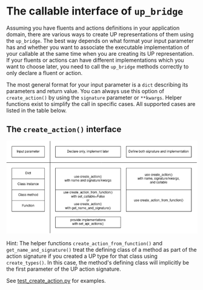   The callable interface of `up_bridge`
=========================================

Assuming you have fluents and actions definitions in your application domain,
there are various ways to create UP representations of them using the `up_bridge`.
The best way depends on what format your input parameter has and whether you want
to associate the executable implementation of your callable at the same time
when you are creating its UP representation. If your fluents or actions can have
different implementations which you want to choose later, you need to call
the `up_bridge` methods correctly to only declare a fluent or action.

The most general format for your input parameter is a `dict` describing its parameters
and return value. You can always use this option of `create_action()` by using the
`signature` parameter or `**kwargs`. Helper functions exist to simplify the call in
specific cases. All supported cases are listed in the table below.

## The `create_action()` interface

![create_action() interface](create_action_interface.drawio.png)

Hint: The helper functions `create_action_from_function()` and `get_name_and_signature()`
treat the defining class of a method as part of the action signature if you created
a UP type for that class using `create_types()`. In this case, the method's
defining class will implicitly be the first parameter of the UP action signature.

See [test_create_action.py](../tests/test_create_action.py) for examples.
